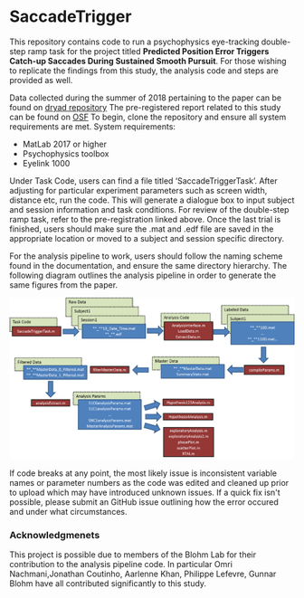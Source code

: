 # SaccadeTrigger

This repository contains code to run a psychophysics eye-tracking double-step ramp task for the project titled **Predicted Position Error Triggers Catch-up Saccades During Sustained Smooth Pursuit**. For those wishing to replicate the findings from this study, the analysis code and steps are provided as well.

Data collected during the summer of 2018 pertaining to the paper can be found on [dryad repository](https://doi.org/10.5061/dryad.245j1p8)
The pre-registered report related to this study can be found on [OSF](https://osf.io/wvjbf/)
To begin, clone the repository and ensure all system requirements are met. 
System requirements:
- MatLab 2017 or higher
- Psychophysics toolbox
- Eyelink 1000

Under Task Code, users can find a file titled ‘SaccadeTriggerTask’. After adjusting for particular experiment parameters such as screen width, distance etc, run the code. This will generate a dialogue box to input subject and session information and task conditions. For review of the double-step ramp task, refer to the pre-registration linked above. 
Once the last trial is finished, users should make sure the .mat and .edf file are saved in the appropriate location or moved to a subject and session specific directory. 

For the analysis pipeline to work, users should follow the naming scheme found in the documentation, and ensure the same directory hierarchy. The following diagram outlines the analysis pipeline in order to generate the same figures from the paper. 

![diagram](https://github.com/BlohmLab/SaccadeTrigger/blob/master/experimentDiagram.png)

If code breaks at any point, the most likely issue is inconsistent variable names or parameter numbers as the code was edited and cleaned up prior to upload which may have introduced unknown issues. If a quick fix isn't possible, please submit an GitHub issue outlining how the error occured and under what circumstances. 

### Acknowledgmenets

This project is possible due to members of the Blohm Lab for their contribution to the analysis pipeline code. In particular Omri Nachmani,Jonathan Coutinho, Aarlenne Khan, Philippe Lefevre, Gunnar Blohm have all contributed significantly to this study. 
